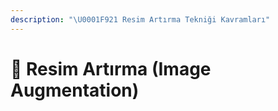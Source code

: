 ```yaml
---
description: "\U0001F921 Resim Artırma Tekniği Kavramları"
---
```


# 🤡 Resim Artırma \(Image Augmentation\)


